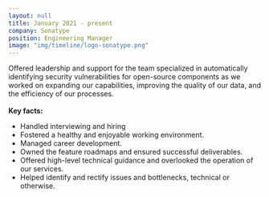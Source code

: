 ```yaml
---
layout: null
title: January 2021 - present
company: Sonatype
position: Engineering Manager
image: "img/timeline/logo-sonatype.png"
---
```

Offered leadership and support for the team specialized in automatically identifying security vulnerabilities for open-source components as we worked on expanding our capabilities, improving the quality of our data, and the efficiency of our processes.
<br/><br/>
**Key facts:**
- Handled interviewing and hiring
- Fostered a healthy and enjoyable working environment.
- Managed career development.
- Owned the feature roadmaps and ensured successful deliverables.
- Offered high-level technical guidance and overlooked the operation of our services.
- Helped identify and rectify issues and bottlenecks, technical or otherwise.
